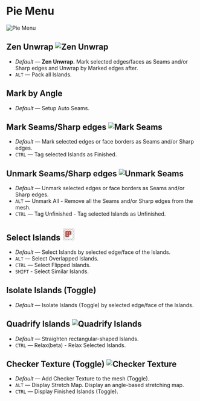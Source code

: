 # Pie Menu

![Pie Menu](img/screen/pie.png)

## Zen Unwrap ![Zen Unwrap](img/icons/zen-unwrap@2x.png)

- *Default* — **Zen Unwrap.** Mark selected edges/faces as Seams and/or Sharp edges and Unwrap by Marked edges after.
- `ALT` — Pack all Islands.

## Mark by Angle

- *Default* — Setup Auto Seams.

## Mark Seams/Sharp edges ![Mark Seams](img/icons/mark-seams@2x.png)

- *Default* — Mark selected edges or face borders as Seams and/or Sharp edges.
- `CTRL` — Tag selected Islands as Finished.

## Unmark Seams/Sharp edges ![Unmark Seams](img/icons/unmark-seams@2x.png)

- *Default* — Unmark selected edges or face borders as Seams and/or Sharp edges.
- `ALT` — Unmark All - Remove all the Seams and/or Sharp edges from the mesh.
- `CTRL` — Tag Unfinished - Tag selected Islands as Unfinished.


## Select Islands ![Select Islands](img/icons/select.png)

- *Default* — Select Islands by selected edge/face of the Islands.
- `ALT` — Select Overlapped Islands.
- `CTRL` — Select Flipped Islands.
- `SHIFT` - Select Similar Islands.

## Isolate Islands (Toggle)

- *Default* — Isolate Islands (Toggle) by selected edge/face of the Islands.

## Quadrify Islands ![Quadrify Islands](img/icons/quadrify_32.png)

- *Default* — Straighten rectangular-shaped Islands.
- `CTRL` — Relax(beta) - Relax Selected Islands.

## Checker Texture (Toggle) ![Checker Texture](img/icons/checker_32.png)

- *Default* — Add Checker Texture to the mesh (Toggle).
- `ALT` — Display Stretch Map. Display an angle-based stretching map.
- `CTRL` — Display Finished Islands (Toggle).